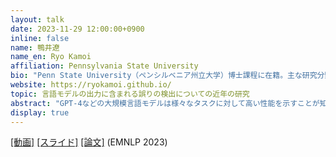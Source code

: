 ```yaml
---
layout: talk
date: 2023-11-29 12:00:00+0900
inline: false
name: 鴨井遼
name_en: Ryo Kamoi
affiliation: Pennsylvania State University
bio: "Penn State University（ペンシルベニア州立大学）博士課程に在籍。主な研究分野は言語モデルの評価や出力に含まれる誤りの検出。テキサス大学オースティン校にて修士号を取得、慶應義塾大学理工学部数理科学科卒業。"
website: https://ryokamoi.github.io/
topic: 言語モデルの出力に含まれる誤りの検出についての近年の研究
abstract: "GPT-4などの大規模言語モデルは様々なタスクに対して高い性能を示すことが知られている一方で、誤りを含む出力を生成することも少なくありません。例えば、言語モデルが生成した要約文には、元の文書には書かれていない内容が含まれてしまうことがあります。このトークでは、EMNLP2023で発表予定の \"WiCE: Real-World Entailment for Claims in Wikipedia\" の紹介を中心に、言語モデルの出力に含まれる誤りの検出についての近年の研究を紹介します。"
display: true
---
```

[[動画]](https://youtu.be/AZCphX7ycsc?feature=shared) [[スライド]](https://drive.google.com/file/d/1kfbF3TPUv7mhnyLfii237VfLqWuc6jFd/view?usp=sharing) [[論文]](https://arxiv.org/abs/2303.01432) (EMNLP 2023)

